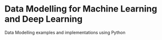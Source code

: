 # Data Modelling for Machine Learning and Deep Learning
 Data Modelling examples and implementations using Python

